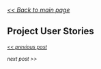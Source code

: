 _[<< Back to main page](https://maggievu.github.io/learning-reactjs/)_

## Project User Stories



_<sub>[<< previous post](week-10-08)</sub>_

_<sub>next post >>[](week-10-22)</sub>_
